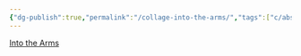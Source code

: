 ```yaml
---
{"dg-publish":true,"permalink":"/collage-into-the-arms/","tags":["c/abstract","c/pink","c/statue","c/angel","c/","c/man","c/upsidedown"],"created":"2024-01-03T13:51:18.641-05:00","updated":"2024-01-03T13:52:16.501-05:00"}
---
```



[Into the Arms](https://www.instagram.com/p/CIuLoWIBvbZ/)
